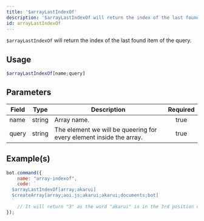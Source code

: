 ```yaml
---
title: '$arrayLastIndexOf'
description: '$arrayLastIndexOf will return the index of the last found item of the query.'
id: arrayLastIndexOf
---
```


`$arrayLastIndexOf` will return the index of the last found item of the query.

## Usage

```php
$arrayLastIndexOf[name;query]
```

## Parameters

| Field | Type   | Description                                                         | Required |
| ----- | ------ | ------------------------------------------------------------------- |:--------:|
| name  | string | Array name.                                                         |   true   |
| query | string | The element we will be queering for every element inside the array. |   true   |

## Example(s)

```javascript
bot.command({
    name: "array-indexof",
    code: `
  $arrayLastIndexOf[array;akarui]
  $createArray[array;aoi.js;akarui;akarui;documents;bot]
  `
    // It will return "3" as the word "akarui" is in the 3rd position of the array.
});
```